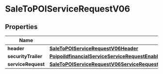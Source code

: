 # SaleToPOIServiceRequestV06

## Properties
Name | Type | Description | Notes
------------ | ------------- | ------------- | -------------
**header** | [**SaleToPOIServiceRequestV06Header**](SaleToPOIServiceRequestV06Header.md) |  | 
**securityTrailer** | [**PoipoiIdfinancialServiceServiceRequestEnableServiceRequestDisplayOutputMessageContentSignature**](PoipoiIdfinancialServiceServiceRequestEnableServiceRequestDisplayOutputMessageContentSignature.md) |  |  [optional]
**serviceRequest** | [**SaleToPOIServiceRequestV06ServiceRequest**](SaleToPOIServiceRequestV06ServiceRequest.md) |  | 
